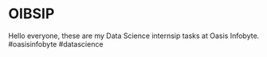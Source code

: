# OIBSIP
Hello everyone, these are my Data Science internsip tasks at Oasis Infobyte. #oasisinfobyte #datascience
